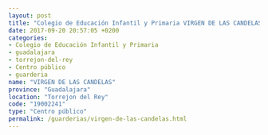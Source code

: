 ```yaml
---
layout: post
title: "Colegio de Educación Infantil y Primaria VIRGEN DE LAS CANDELAS"
date: 2017-09-20 20:57:05 +0200
categories:
- Colegio de Educación Infantil y Primaria
- guadalajara
- torrejon-del-rey
- Centro público
- guarderia
name: "VIRGEN DE LAS CANDELAS"
province: "Guadalajara"
location: "Torrejon del Rey"
code: "19002241"
type: "Centro público"
permalink: /guarderias/virgen-de-las-candelas.html
---
```

